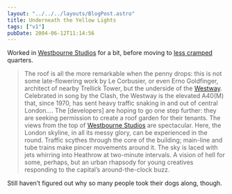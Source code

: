 ```yaml
---
layout: "../../../layouts/BlogPost.astro"
title: Underneath the Yellow Lights
tags: ["v1"]
pubDate: 2004-06-12T11:14:56
---
```


Worked in [Westbourne Studios][1] for a bit, before moving to [less cramped][2] quarters.

> The roof is all the more remarkable when the penny drops: this is not some late-flowering work by Le Corbusier, or even Erno Goldfinger, architect of nearby Trellick Tower, but the underside of the [Westway][3]. Celebrated in song by the Clash, the Westway is the elevated A40(M) that, since 1970, has sent heavy traffic snaking in and out of central London&#8230;. The [developers] are hoping to go one step further: they are seeking permission to create a roof garden for their tenants. The views from the top of [Westbourne Studios][4] are spectacular. Here, the London skyline, in all its messy glory, can be experienced in the round. Traffic scythes through the core of the building; main-line and tube trains make pincer movements around it. The sky is laced with jets whirring into Heathrow at two-minute intervals. A vision of hell for some, perhaps, but an urban rhapsody for young creatives responding to the capital&#8217;s around-the-clock buzz.

Still haven&#8217;t figured out why so many people took their dogs along, though.

[1]: http://www.guardian.co.uk/arts/critic/feature/0,1169,780923,00.html "The Guardian: A road runs through it"
[2]: http://www.digitaltables.co.uk/home.htm "With space for a Lizard Lounger Arcade Table. A pinball machine. A 6ft-wide screen that's never used for Farcry. Accompanied by beer o'clock. Who said new media excess was dead?"
[3]: http://www.westway.org/ "Westway Development Trust"
[4]: http://www.westbournestudios.com/
